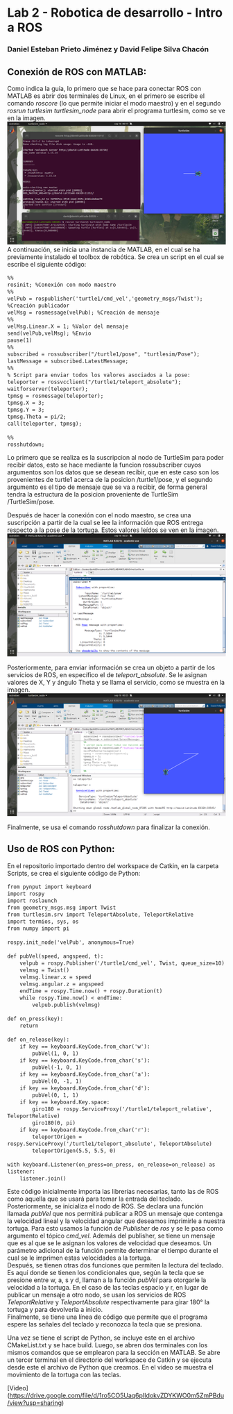 # Lab 2 - Robotica de desarrollo - Intro a ROS

### Daniel Esteban Prieto Jiménez y David Felipe Silva Chacón

## Conexión de ROS con MATLAB:

Como indica la guía, lo primero que se hace para conectar ROS con MATLAB es abrir dos terminales de Linux, en el primero se escribe el comando *roscore* (lo que permite iniciar el modo maestro) y en el segundo *rosrun turtlesim turtlesim_node* para abrir el programa turtlesim, como se ve en la imagen.
![1](https://github.com/DavidFelipeSilvaChacon/Robotica-2022-II/blob/main/Lab2/media/SS1.png)
A continuación, se inicia una instancia de MATLAB, en el cual se ha previamente instalado el toolbox de robótica. Se crea un script en el cual se escribe el siguiente código:

```
%%
rosinit; %Conexión con modo maestro
%%
velPub = rospublisher('turtle1/cmd_vel','geometry_msgs/Twist'); %Creación publicador
velMsg = rosmessage(velPub); %Creación de mensaje
%%
velMsg.Linear.X = 1; %Valor del mensaje
send(velPub,velMsg); %Envio
pause(1)
%%
subscribed = rossubscriber("/turtle1/pose", "turtlesim/Pose");
lastMessage = subscribed.LatestMessage;
%%
% Script para enviar todos los valores asociados a la pose:
teleporter = rossvcclient("/turtle1/teleport_absolute");
waitforserver(teleporter);
tpmsg = rosmessage(teleporter);
tpmsg.X = 3;
tpmsg.Y = 3;
tpmsg.Theta = pi/2;
call(teleporter, tpmsg);

%%
rosshutdown;
```

Lo primero que se realiza es la suscripcion al nodo de TurtleSim para poder recibir datos, esto se hace mediante la funcion rossubscriber cuyos argumentos son los datos que se desean recibir, que en este caso son los provenientes de turtle1 acerca de la posicion /turtle1/pose, y el segundo argumento es el tipo de mensaje que se va a recibir, de forma general tendra la estructura de la posicion proveniente de TurtleSim /TurtleSim/pose.  

Después de hacer la conexión con el nodo maestro, se crea una suscripción a partir de la cual se lee la información que ROS entrega respecto a la pose de la tortuga. Estos valores leídos se ven en la imagen.
![2](https://github.com/DavidFelipeSilvaChacon/Robotica-2022-II/blob/main/Lab2/media/SS2.png)

Posteriormente, para enviar información se crea un objeto a partir de los servicios de ROS, en específico el de *teleport_absolute*. Se le asignan valores de X, Y y ángulo Theta y se llama el servicio, como se muestra en la imagen.
![3](https://github.com/DavidFelipeSilvaChacon/Robotica-2022-II/blob/main/Lab2/media/SS3.png)

Finalmente, se usa el comando *rosshutdown* para finalizar la conexión.


## Uso de ROS con Python:

En el repositorio importado dentro del workspace de Catkin, en la carpeta Scripts, se crea el siguiente código de Python:

```
from pynput import keyboard
import rospy
import roslaunch
from geometry_msgs.msg import Twist
from turtlesim.srv import TeleportAbsolute, TeleportRelative
import termios, sys, os
from numpy import pi

rospy.init_node('velPub', anonymous=True)

def pubVel(speed, angspeed, t):
    velpub = rospy.Publisher('/turtle1/cmd_vel', Twist, queue_size=10)
    velmsg = Twist()
    velmsg.linear.x = speed
    velmsg.angular.z = angspeed
    endTime = rospy.Time.now() + rospy.Duration(t)
    while rospy.Time.now() < endTime:
        velpub.publish(velmsg)

def on_press(key):
    return

def on_release(key):
    if key == keyboard.KeyCode.from_char('w'):
        pubVel(1, 0, 1)
    if key == keyboard.KeyCode.from_char('s'):
        pubVel(-1, 0, 1)
    if key == keyboard.KeyCode.from_char('a'):
        pubVel(0, -1, 1)
    if key == keyboard.KeyCode.from_char('d'):
        pubVel(0, 1, 1)
    if key == keyboard.Key.space:
        giro180 = rospy.ServiceProxy('/turtle1/teleport_relative', TeleportRelative)
        giro180(0, pi)
    if key == keyboard.KeyCode.from_char('r'):
        teleportOrigen = rospy.ServiceProxy('/turtle1/teleport_absolute', TeleportAbsolute)
        teleportOrigen(5.5, 5.5, 0)

with keyboard.Listener(on_press=on_press, on_release=on_release) as listener:
    listener.join()
```

Este código inicialmente importa las librerías necesarias, tanto las de ROS como aquella que se usará para tomar la entrada del teclado. Posteriormente, se inicializa el nodo de ROS. Se declara una función llamada *pubVel* que nos permitirá publicar a ROS un mensaje que contenga la velocidad lineal y la velocidad angular que deseamos imprimirle a nuestra tortuga. Para esto usamos la función de *Publisher* de *ros* y se le pasa como argumento el tópico *cmd_vel*. Además del publisher, se tiene un mensaje que es al que se le asignan los valores de velocidad que deseamos. Un parámetro adicional de la función permite determinar el tiempo durante el cual se le imprimen estas velocidades a la tortuga.  
Después, se tienen otras dos funciones que permiten la lectura del teclado. Es aquí donde se tienen los condicionales que, según la tecla que se presione entre w, a, s y d, llaman a la función *pubVel* para otorgarle la velocidad a la tortuga. En el caso de las teclas espacio y r, en lugar de publicar un mensaje a otro nodo, se usan los servicios de ROS *TeleportRelative* y *TeleportAbsolute* respectivamente para girar 180° la tortuga y para devolverla a inicio.  
Finalmente, se tiene una línea de código que permite que el programa espere las señales del teclado y reconozca la tecla que se presiona.  

Una vez se tiene el script de Python, se incluye este en el archivo CMakeList.txt y se hace build. Luego, se abren dos terminales con los mismos comandos que se emplearon para la sección en MATLAB. Se abre un tercer terminal en el directorio del workspace de Catkin y se ejecuta desde este el archivo de Python que creamos. En el video se muestra el movimiento de la tortuga con las teclas.

[Video] (https://drive.google.com/file/d/1ro5CO5Uaq6pIIdokvZDYKWO0m5ZmPBdu/view?usp=sharing)

